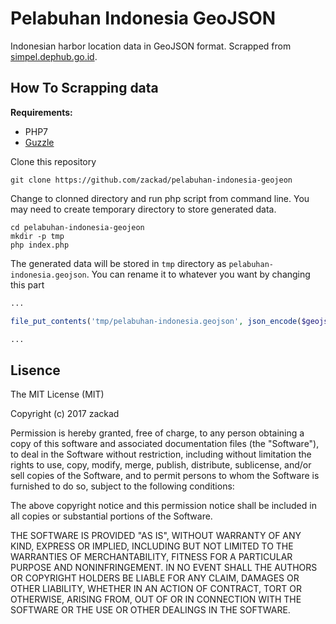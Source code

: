# Pelabuhan Indonesia GeoJSON

Indonesian harbor location data in GeoJSON format. Scrapped from [simpel.dephub.go.id](http://simpel.dephub.go.id/index.php/Dashboard).

## How To Scrapping data

**Requirements:**

- PHP7
- [Guzzle](https://packagist.org/packages/guzzlehttp/guzzle)

Clone this repository

```shell
git clone https://github.com/zackad/pelabuhan-indonesia-geojeon
```

Change to clonned directory and run php script from command line. You may need to create temporary directory to store generated data.

```shell
cd pelabuhan-indonesia-geojeon
mkdir -p tmp
php index.php
```

The generated data will be stored in `tmp` directory as `pelabuhan-indonesia.geojson`. You can rename it to whatever you want by changing this part

```php
...

file_put_contents('tmp/pelabuhan-indonesia.geojson', json_encode($geojson, JSON_PRETTY_PRINT | JSON_UNESCAPED_UNICODE | JSON_NUMERIC_CHECK));

...
```

## Lisence

The MIT License (MIT)

Copyright (c) 2017 zackad

Permission is hereby granted, free of charge, to any person obtaining a copy
of this software and associated documentation files (the "Software"), to deal
in the Software without restriction, including without limitation the rights
to use, copy, modify, merge, publish, distribute, sublicense, and/or sell
copies of the Software, and to permit persons to whom the Software is
furnished to do so, subject to the following conditions:

The above copyright notice and this permission notice shall be included in all
copies or substantial portions of the Software.

THE SOFTWARE IS PROVIDED "AS IS", WITHOUT WARRANTY OF ANY KIND, EXPRESS OR
IMPLIED, INCLUDING BUT NOT LIMITED TO THE WARRANTIES OF MERCHANTABILITY,
FITNESS FOR A PARTICULAR PURPOSE AND NONINFRINGEMENT. IN NO EVENT SHALL THE
AUTHORS OR COPYRIGHT HOLDERS BE LIABLE FOR ANY CLAIM, DAMAGES OR OTHER
LIABILITY, WHETHER IN AN ACTION OF CONTRACT, TORT OR OTHERWISE, ARISING FROM,
OUT OF OR IN CONNECTION WITH THE SOFTWARE OR THE USE OR OTHER DEALINGS IN THE
SOFTWARE.
